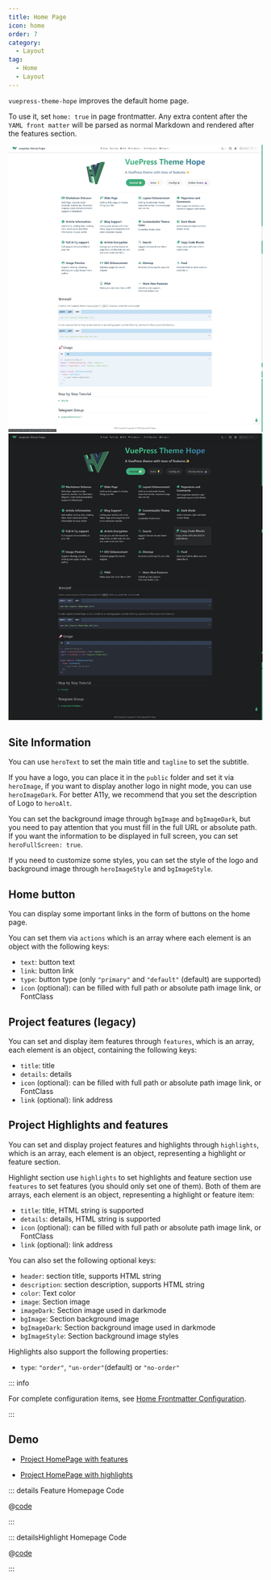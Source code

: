 ```yaml
---
title: Home Page
icon: home
order: 7
category:
  - Layout
tag:
  - Home
  - Layout
---
```


`vuepress-theme-hope` improves the default home page.

To use it, set `home: true` in page frontmatter. Any extra content after the `YAML front matter` will be parsed as normal Markdown and rendered after the features section.

![Screenshot](./assets/home-light.jpg#light)
![Screenshot](./assets/home-dark.jpg#dark)

<!-- more -->

## Site Information

You can use `heroText` to set the main title and `tagline` to set the subtitle.

If you have a logo, you can place it in the `public` folder and set it via `heroImage`, if you want to display another logo in night mode, you can use `heroImageDark`. For better A11y, we recommend that you set the description of Logo to `heroAlt`.

You can set the background image through `bgImage` and `bgImageDark`, but you need to pay attention that you must fill in the full URL or absolute path. If you want the information to be displayed in full screen, you can set `heroFullScreen: true`.

If you need to customize some styles, you can set the style of the logo and background image through `heroImageStyle` and `bgImageStyle`.

## Home button

You can display some important links in the form of buttons on the home page.

You can set them via `actions` which is an array where each element is an object with the following keys:

- `text`: button text
- `link`: button link
- `type`: button type (only `"primary"` and `"default"` (default) are supported)
- `icon` (optional): can be filled with full path or absolute path image link, or FontClass

## Project features (legacy)

You can set and display item features through `features`, which is an array, each element is an object, containing the following keys:

- `title`: title
- `details`: details
- `icon` (optional): can be filled with full path or absolute path image link, or FontClass
- `link` (optional): link address

## Project Highlights and features

You can set and display project features and highlights through `highlights`, which is an array, each element is an object, representing a highlight or feature section.

Highlight section use `highlights` to set highlights and feature section use `features` to set features (you should only set one of them). Both of them are arrays, each element is an object, representing a highlight or feature item:

- `title`: title, HTML string is supported
- `details`: details, HTML string is supported
- `icon` (optional): can be filled with full path or absolute path image link, or FontClass
- `link` (optional): link address

You can also set the following optional keys:

- `header`: section title, supports HTML string
- `description`: section description, supports HTML string
- `color`: Text color
- `image`: Section image
- `imageDark`: Section image used in darkmode
- `bgImage`: Section background image
- `bgImageDark`: Section background image used in darkmode
- `bgImageStyle`: Section background image styles

Highlights also support the following properties:

- `type`: `"order"`, `"un-order"`(default) or `"no-order"`

::: info

For complete configuration items, see [Home Frontmatter Configuration](../../config/frontmatter/home.md).

:::

## Demo

- [Project HomePage with features](../../demo/project-home.md)

- [Project HomePage with highlights](../../README.md)

::: details Feature Homepage Code

@[code](../../demo/project-home.md)

:::

::: detailsHighlight Homepage Code

@[code](../../README.md)

:::
